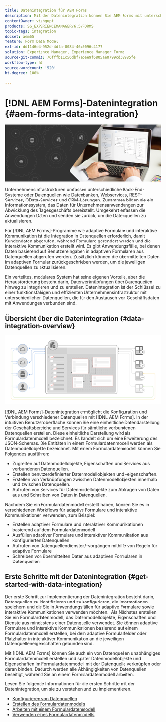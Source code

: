```yaml
---
title: Datenintegration für AEM Forms
description: Mit der Datenintegration können Sie AEM Forms mit unterschiedlichen Datenquellen integrieren und ein Formulardatenmodell zum Erstellen und Arbeiten mit adaptiven Formularen und interaktiven Kommunikationen erstellen.
contentOwner: vishgupt
products: SG_EXPERIENCEMANAGER/6.5/FORMS
topic-tags: integration
docset: aem65
feature: Form Data Model
exl-id: dd1146e4-952d-4dfa-8084-46c6096c4177
solution: Experience Manager, Experience Manager Forms
source-git-commit: 76fffb11c56dbf7ebee9f6805ae0799cd32985fe
workflow-type: ht
source-wordcount: '520'
ht-degree: 100%

---
```


# [!DNL AEM Forms]-Datenintegration {#aem-forms-data-integration}

![hero-image](do-not-localize/data-integration.png)

Unternehmensinfrastrukturen umfassen unterschiedliche Back-End-Systeme oder Datenquellen wie Datenbanken, Webservices, REST-Services, OData-Services und CRM-Lösungen. Zusammen bilden sie ein Informationssystem, das Daten für Unternehmensanwendungen zur Abwicklung des Tagesgeschäfts bereitstellt. Umgekehrt erfassen die Anwendungen Daten und senden sie zurück, um die Datenquellen zu aktualisieren.

Für [!DNL AEM Forms]-Programme wie adaptive Formulare und interaktive Kommunikation ist die Integration in Datenquellen erforderlich, damit Kundendaten abgerufen, während Formulare gerendert werden und die interaktive Kommunikation erstellt wird. Es gibt Anwendungsfälle, bei denen Daten basierend auf Benutzereingaben in adaptiven Formularen aus Datenquellen abgerufen werden. Zusätzlich können die übermittelten Daten im adaptiven Formular zurückgeschrieben werden, um die jeweiligen Datenquellen zu aktualisieren.

Ein verteiltes, modulares System hat seine eigenen Vorteile, aber die Herausforderung besteht darin, Datenverknüpfungen über Datenquellen hinweg zu integrieren und zu erstellen. Datenintegration ist der Schlüssel zu einer funktionsfähigen und effizienten Unternehmensinfrastruktur mit unterschiedlichen Datenquellen, die für den Austausch von Geschäftsdaten mit Anwendungen verbunden sind.

## Übersicht über die Datenintegration {#data-integration-overview}

![aem-forms-data-integeration](assets/aem-forms-data-integeration.png)

[!DNL AEM Forms]-Datenintegration ermöglicht die Konfiguration und Verbindung verschiedener Datenquellen mit [!DNL AEM Forms]. In der intuitiven Benutzeroberfläche können Sie eine einheitliche Datendarstellung der Geschäftsbereiche und Services für sämtliche verbundenen Datenquellen erstellen. Diese einheitliche Darstellung wird als Formulardatenmodell bezeichnet. Es handelt sich um eine Erweiterung des JSON-Schemas. Die Entitäten in einem Formulardatenmodell werden als Datenmodellobjekte bezeichnet. Mit einem Formulardatenmodell können Sie Folgendes ausführen:

* Zugreifen auf Datenmodellobjekte, Eigenschaften und Services aus verbundenen Datenquellen.
* Erstellen benutzerdefinierter Datenmodellobjekten und -eigenschaften.
* Erstellen von Verknüpfungen zwischen Datenmodellobjekten innerhalb und zwischen Datenquellen.
* Aufrufen von Services für Datenmodellobjekte zum Abfragen von Daten aus und Schreiben von Daten in Datenquellen.

Nachdem Sie ein Formulardatenmodell erstellt haben, können Sie es in verschiedenen Workflows für adaptive Formulare und interaktive Kommunikationen verwenden, zum Beispiel:

* Erstellen adaptiver Formulare und interaktiver Kommunikationen basierend auf dem Formulardatenmodell
* Ausfüllen adaptiver Formulare und interaktiver Kommunikation aus konfigurierten Datenquellen 
* Aufrufen von Datenquellendiensten/-vorgängen mithilfe von Regeln für adaptive Formulare
* Schreiben von übermittelten Daten aus adaptiven Formularen in Datenquellen

## Erste Schritte mit der Datenintegration {#get-started-with-data-integration}

Der erste Schritt zur Implementierung der Datenintegration besteht darin, Datenquellen zu identifizieren und zu konfigurieren, die Informationen speichern und die Sie in Anwendungsfällen für adaptive Formulare sowie interaktive Kommunikationen verwenden möchten.  Als Nächstes erstellen Sie ein Formulardatenmodell, das Datenmodellobjekte, Eigenschaften und Dienste aus mindestens einer Datenquelle verwendet. Sie können adaptive Formulare und interaktive Kommunikationen basierend auf einem Formulardatenmodell erstellen, bei dem adaptive Formularfelder oder Platzhalter in interaktiver Kommunikation an die jeweiligen Datenquelleneigenschaften gebunden sind.

Mit [!DNL AEM Forms] können Sie auch ein von Datenquellen unabhängiges Formulardatenmodell erstellen und später Datenmodellobjekte und Eigenschaften im Formulardatenmodell mit der Datenquelle verknüpfen oder daran binden. Dadurch werden alle Abhängigkeiten von Datenquellen beseitigt, während Sie an einem Formulardatenmodell arbeiten.

Lesen Sie folgende Informationen für die ersten Schritte mit der Datenintegration, um sie zu verstehen und zu implementieren.

* [Konfigurieren von Datenquellen](../../forms/using/configure-data-sources.md)
* [Erstellen des Formulardatenmodells](../../forms/using/create-form-data-models.md)
* [Arbeiten mit einem Formulardatenmodell](../../forms/using/work-with-form-data-model.md)
* [Verwenden eines Formulardatenmodells](../../forms/using/using-form-data-model.md)
